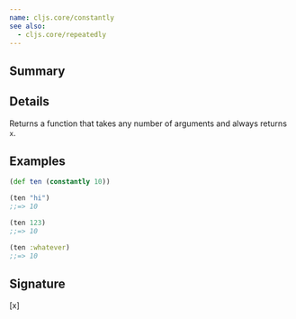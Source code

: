 ```yaml
---
name: cljs.core/constantly
see also:
  - cljs.core/repeatedly
---
```


## Summary

## Details

Returns a function that takes any number of arguments and always returns `x`.

## Examples

```clj
(def ten (constantly 10))

(ten "hi")
;;=> 10

(ten 123)
;;=> 10

(ten :whatever)
;;=> 10
```

## Signature
[x]
